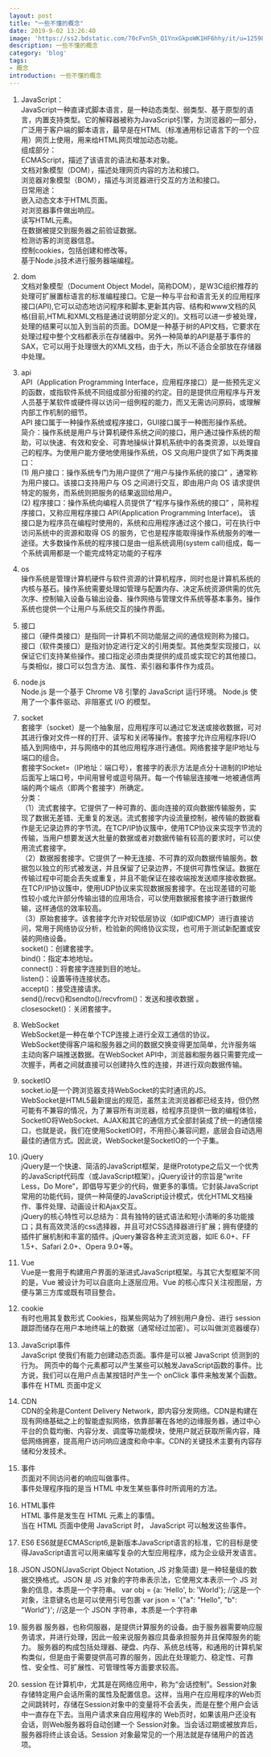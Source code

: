```yaml
---
layout: post
title: "一些不懂的概念"
date: 2019-9-02 13:26:40
image: 'https://ss2.bdstatic.com/70cFvnSh_Q1YnxGkpoWK1HF6hhy/it/u=1259821177,3195294575&fm=26&gp=0.jpg'
description: 一些不懂的概念
category: 'blog'
tags:
- 概念
introduction: 一些不懂的概念
---
```


1. JavaScript：  
    JavaScript一种直译式脚本语言，是一种动态类型、弱类型、基于原型的语言，内置支持类型。它的解释器被称为JavaScript引擎，为浏览器的一部分，广泛用于客户端的脚本语言，最早是在HTML（标准通用标记语言下的一个应用）网页上使用，用来给HTML网页增加动态功能。  
    组成部分：  
        ECMAScript，描述了该语言的语法和基本对象。  
        文档对象模型（DOM），描述处理网页内容的方法和接口。  
        浏览器对象模型（BOM），描述与浏览器进行交互的方法和接口。  
    日常用途：  
        嵌入动态文本于HTML页面。  
        对浏览器事件做出响应。  
        读写HTML元素。  
        在数据被提交到服务器之前验证数据。  
        检测访客的浏览器信息。  
        控制cookies，包括创建和修改等。  
        基于Node.js技术进行服务器端编程。  

2. dom  
    文档对象模型（Document Object Model，简称DOM），是W3C组织推荐的处理可扩展置标语言的标准编程接口。它是一种与平台和语言无关的应用程序接口(API),它可以动态地访问程序和脚本,更新其内容、结构和www文档的风格(目前,HTML和XML文档是通过说明部分定义的)。文档可以进一步被处理，处理的结果可以加入到当前的页面。DOM是一种基于树的API文档，它要求在处理过程中整个文档都表示在存储器中。另外一种简单的API是基于事件的SAX，它可以用于处理很大的XML文档，由于大，所以不适合全部放在存储器中处理。  

3. api  
    API（Application Programming Interface，应用程序接口）是一些预先定义的函数，或指软件系统不同组成部分衔接的约定。目的是提供应用程序与开发人员基于某软件或硬件得以访问一组例程的能力，而又无需访问原码，或理解内部工作机制的细节。  
    API 接口属于一种操作系统或程序接口，GUI接口属于一种图形操作系统。  
    简介：操作系统是用户与计算机硬件系统之间的接口，用户通过操作系统的帮助，可以快速、有效和安全、可靠地操纵计算机系统中的各类资源，以处理自己的程序。为使用户能方便地使用操作系统，OS 又向用户提供了如下两类接口：  
    (1) 用户接口：操作系统专门为用户提供了“用户与操作系统的接口” ，通常称为用户接口。该接口支持用户与 OS 之间进行交互，即由用户向 OS 请求提供特定的服务，而系统则把服务的结果返回给用户。  
    (2) 程序接口：操作系统向编程人员提供了“程序与操作系统的接口” ，简称程序接口，又称应用程序接口 API(Application Programming Interface)。 该接口是为程序员在编程时使用的，系统和应用程序通过这个接口，可在执行中访问系统中的资源和取得 OS 的服务，它也是程序能取得操作系统服务的唯一途径。大多数操作系统的程序接口是由一组系统调用(system call)组成，每一个系统调用都是一个能完成特定功能的子程序  

4. os  
    操作系统是管理计算机硬件与软件资源的计算机程序，同时也是计算机系统的内核与基石。操作系统需要处理如管理与配置内存、决定系统资源供需的优先次序、控制输入设备与输出设备、操作网络与管理文件系统等基本事务。操作系统也提供一个让用户与系统交互的操作界面。  

5. 接口  
    接口（硬件类接口）是指同一计算机不同功能层之间的通信规则称为接口。  
    接口（软件类接口）是指对协定进行定义的引用类型。其他类型实现接口，以保证它们支持某些操作。接口指定必须由类提供的成员或实现它的其他接口。与类相似，接口可以包含方法、属性、索引器和事件作为成员。  

6. node.js  
    Node.js 是一个基于 Chrome V8 引擎的 JavaScript 运行环境。 Node.js 使用了一个事件驱动、非阻塞式 I/O 的模型。  

7. socket  
    套接字（socket）是一个抽象层，应用程序可以通过它发送或接收数据，可对其进行像对文件一样的打开、读写和关闭等操作。套接字允许应用程序将I/O插入到网络中，并与网络中的其他应用程序进行通信。网络套接字是IP地址与端口的组合。  
    套接字Socket=（IP地址：端口号），套接字的表示方法是点分十进制的IP地址后面写上端口号，中间用冒号或逗号隔开。每一个传输层连接唯一地被通信两端的两个端点（即两个套接字）所确定。  
    分类：  
        （1）流式套接字。它提供了一种可靠的、面向连接的双向数据传输服务，实现了数据无差错、无重复的发送。流式套接字内设流量控制，被传输的数据看作是无记录边界的字节流。在TCP/IP协议簇中，使用TCP协议来实现字节流的传输，当用户想要发送大批量的数据或者对数据传输有较高的要求时，可以使用流式套接字。  
        （2）数据报套接字。它提供了一种无连接、不可靠的双向数据传输服务。数据包以独立的形式被发送，并且保留了记录边界，不提供可靠性保证。数据在传输过程中可能会丢失或重复，并且不能保证在接收端按发送顺序接收数据。在TCP/IP协议簇中，使用UDP协议来实现数据报套接字。在出现差错的可能性较小或允许部分传输出错的应用场合，可以使用数据报套接字进行数据传输，这样通信的效率较高。  
        （3）原始套接字。该套接字允许对较低层协议（如IP或ICMP）进行直接访问，常用于网络协议分析，检验新的网络协议实现，也可用于测试新配置或安装的网络设备。  
    socket()：创建套接字。  
    bind()：指定本地地址。  
    connect()：将套接字连接到目的地址。  
    listen()：设置等待连接状态。  
    accept()：接受连接请求。  
    send()/recv()和sendto()/recvfrom()：发送和接收数据 。  
    closesocket()：关闭套接字。  

8. WebSocket  
    WebSocket是一种在单个TCP连接上进行全双工通信的协议。  
    WebSocket使得客户端和服务器之间的数据交换变得更加简单，允许服务端主动向客户端推送数据。在WebSocket API中，浏览器和服务器只需要完成一次握手，两者之间就直接可以创建持久性的连接，并进行双向数据传输。  

9. socketIO  
    socket.io是一个跨浏览器支持WebSocket的实时通讯的JS。  
    WebSocket是HTML5最新提出的规范，虽然主流浏览器都已经支持，但仍然可能有不兼容的情况，为了兼容所有浏览器，给程序员提供一致的编程体验，SocketIO将WebSocket、AJAX和其它的通信方式全部封装成了统一的通信接口，也就是说，我们在使用SocketIO时，不用担心兼容问题，底层会自动选用最佳的通信方式。因此说，WebSocket是SocketIO的一个子集。  

10. jQuery  
    jQuery是一个快速、简洁的JavaScript框架，是继Prototype之后又一个优秀的JavaScript代码库（或JavaScript框架）。jQuery设计的宗旨是“write Less，Do More”，即倡导写更少的代码，做更多的事情。它封装JavaScript常用的功能代码，提供一种简便的JavaScript设计模式，优化HTML文档操作、事件处理、动画设计和Ajax交互。  
    jQuery的核心特性可以总结为：具有独特的链式语法和短小清晰的多功能接口；具有高效灵活的css选择器，并且可对CSS选择器进行扩展；拥有便捷的插件扩展机制和丰富的插件。jQuery兼容各种主流浏览器，如IE 6.0+、FF 1.5+、Safari 2.0+、Opera 9.0+等。  

11. Vue  
    Vue是一套用于构建用户界面的渐进式JavaScript框架。与其它大型框架不同的是，Vue 被设计为可以自底向上逐层应用。Vue 的核心库只关注视图层，方便与第三方库或既有项目整合。  

12. cookie  
    有时也用其复数形式 Cookies，指某些网站为了辨别用户身份、进行 session 跟踪而储存在用户本地终端上的数据（通常经过加密）。可以叫做浏览器缓存）  

13. JavaScript事件  
    JavaScript 使我们有能力创建动态页面。事件是可以被 JavaScript 侦测到的行为。 网页中的每个元素都可以产生某些可以触发JavaScript函数的事件。比方说，我们可以在用户点击某按钮时产生一个 onClick 事件来触发某个函数。事件在 HTML 页面中定义  

14. CDN  
    CDN的全称是Content Delivery Network，即内容分发网络。CDN是构建在现有网络基础之上的智能虚拟网络，依靠部署在各地的边缘服务器，通过中心平台的负载均衡、内容分发、调度等功能模块，使用户就近获取所需内容，降低网络拥塞，提高用户访问响应速度和命中率。CDN的关键技术主要有内容存储和分发技术。  

15. 事件  
    页面对不同访问者的响应叫做事件。  
    事件处理程序指的是当 HTML 中发生某些事件时所调用的方法。  

16. HTML事件  
    HTML 事件是发生在 HTML 元素上的事情。  
    当在 HTML 页面中使用 JavaScript 时， JavaScript 可以触发这些事件。  

17. ES6
    ES6就是ECMAScript6,是新版本JavaScript语言的标准，它的目标是使得JavaScript语言可以用来编写复杂的大型应用程序，成为企业级开发语言。

18. JSON
    JSON(JavaScript Object Notation, JS 对象简谱) 是一种轻量级的数据交换格式。JSON 是 JS 对象的字符串表示法，它使用文本表示一个 JS 对象的信息，本质是一个字符串。
    var obj = {a: 'Hello', b: 'World'}; //这是一个对象，注意键名也是可以使用引号包裹
    var json = '{"a": "Hello", "b": "World"}'; //这是一个 JSON 字符串，本质是一个字符串

19. 服务器
    服务器，也称伺服器，是提供计算服务的设备。由于服务器需要响应服务请求，并进行处理，因此一般来说服务器应具备承担服务并且保障服务的能力。
    服务器的构成包括处理器、硬盘、内存、系统总线等，和通用的计算机架构类似，但是由于需要提供高可靠的服务，因此在处理能力、稳定性、可靠性、安全性、可扩展性、可管理性等方面要求较高。

20. session
    在计算机中，尤其是在网络应用中，称为“会话控制”。Session对象存储特定用户会话所需的属性及配置信息。这样，当用户在应用程序的Web页之间跳转时，存储在Session对象中的变量将不会丢失，而是在整个用户会话中一直存在下去。当用户请求来自应用程序的 Web页时，如果该用户还没有会话，则Web服务器将自动创建一个 Session对象。当会话过期或被放弃后，服务器将终止该会话。Session 对象最常见的一个用法就是存储用户的首选项。









